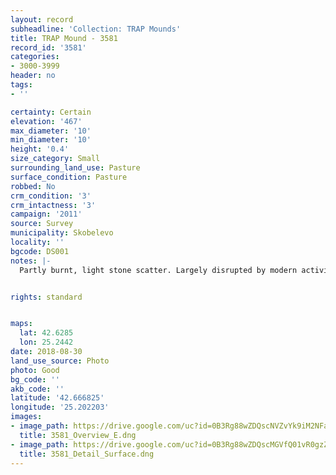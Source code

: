 ```yaml
---
layout: record
subheadline: 'Collection: TRAP Mounds'
title: TRAP Mound - 3581
record_id: '3581'
categories:
- 3000-3999
header: no
tags:
- ''

certainty: Certain
elevation: '467'
max_diameter: '10'
min_diameter: '10'
height: '0.4'
size_category: Small
surrounding_land_use: Pasture
surface_condition: Pasture
robbed: No
crm_condition: '3'
crm_intactness: '3'
campaign: '2011'
source: Survey
municipality: Skobelevo
locality: ''
bgcode: DS001
notes: |-
  Partly burnt, light stone scatter. Largely disrupted by modern activity. No visible robbers' trench.


rights: standard


maps:
  lat: 42.6285
  lon: 25.2442
date: 2018-08-30
land_use_source: Photo
photo: Good
bg_code: ''
akb_code: ''
latitude: '42.666825'
longitude: '25.202203'
images:
- image_path: https://drive.google.com/uc?id=0B3Rg88wZDQscNVZvYk9iM2NFaGs
  title: 3581_Overview_E.dng
- image_path: https://drive.google.com/uc?id=0B3Rg88wZDQscMGVfQ01vR0gzZVU
  title: 3581_Detail_Surface.dng
---
```

